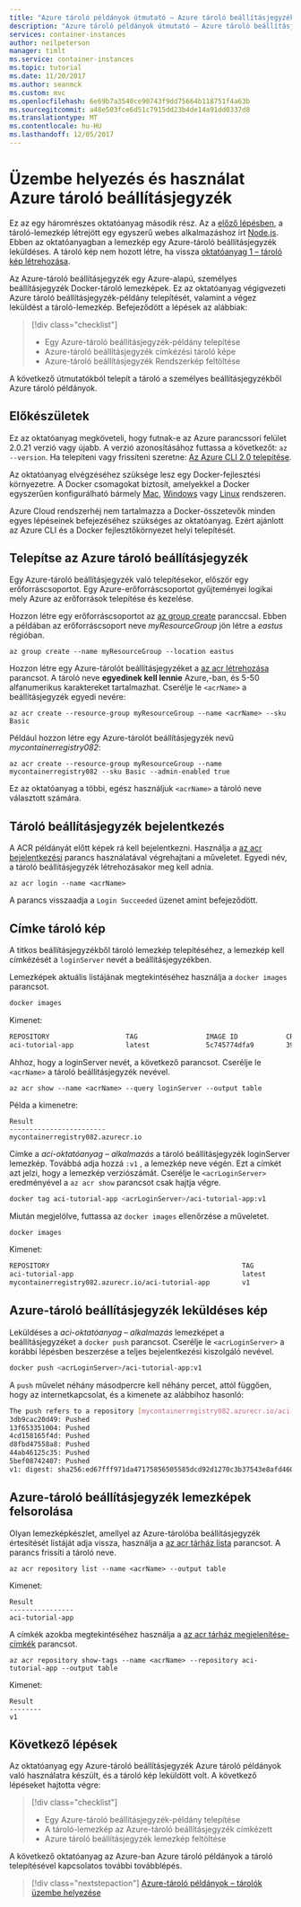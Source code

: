 ```yaml
---
title: "Azure tároló példányok útmutató – Azure tároló beállításjegyzék előkészítése"
description: "Azure tároló példányok útmutató – Azure tároló beállításjegyzék előkészítése"
services: container-instances
author: neilpeterson
manager: timlt
ms.service: container-instances
ms.topic: tutorial
ms.date: 11/20/2017
ms.author: seanmck
ms.custom: mvc
ms.openlocfilehash: 6e69b7a3540ce90743f9dd75664b118751f4a63b
ms.sourcegitcommit: a48e503fce6d51c7915dd23b4de14a91dd0337d8
ms.translationtype: MT
ms.contentlocale: hu-HU
ms.lasthandoff: 12/05/2017
---
```

# <a name="deploy-and-use-azure-container-registry"></a>Üzembe helyezés és használat Azure tároló beállításjegyzék

Ez az egy háromrészes oktatóanyag második rész. Az a [előző lépésben](container-instances-tutorial-prepare-app.md), a tároló-lemezkép létrejött egy egyszerű webes alkalmazáshoz írt [Node.js](http://nodejs.org). Ebben az oktatóanyagban a lemezkép egy Azure-tároló beállításjegyzék leküldéses. A tároló kép nem hozott létre, ha vissza [oktatóanyag 1 – tároló kép létrehozása](container-instances-tutorial-prepare-app.md).

Az Azure-tároló beállításjegyzék egy Azure-alapú, személyes beállításjegyzék Docker-tároló lemezképek. Ez az oktatóanyag végigvezeti Azure tároló beállításjegyzék-példány telepítését, valamint a végez leküldést a tároló-lemezkép. Befejeződött a lépések az alábbiak:

> [!div class="checklist"]
> * Egy Azure-tároló beállításjegyzék-példány telepítése
> * Azure-tároló beállításjegyzék címkézési tároló képe
> * Azure-tároló beállításjegyzék Rendszerkép feltöltése

A következő útmutatókból telepít a tároló a személyes beállításjegyzékből Azure tároló példányok.

## <a name="before-you-begin"></a>Előkészületek

Ez az oktatóanyag megköveteli, hogy futnak-e az Azure parancssori felület 2.0.21 verzió vagy újabb. A verzió azonosításához futtassa a következőt: `az --version`. Ha telepíteni vagy frissíteni szeretne: [Az Azure CLI 2.0 telepítése](/cli/azure/install-azure-cli).

Az oktatóanyag elvégzéséhez szüksége lesz egy Docker-fejlesztési környezetre. A Docker csomagokat biztosít, amelyekkel a Docker egyszerűen konfigurálható bármely [Mac](https://docs.docker.com/docker-for-mac/), [Windows](https://docs.docker.com/docker-for-windows/) vagy [Linux](https://docs.docker.com/engine/installation/#supported-platforms) rendszeren.

Azure Cloud rendszerhéj nem tartalmazza a Docker-összetevők minden egyes lépéseinek befejezéséhez szükséges az oktatóanyag. Ezért ajánlott az Azure CLI és a Docker fejlesztőkörnyezet helyi telepítését.

## <a name="deploy-azure-container-registry"></a>Telepítse az Azure tároló beállításjegyzék

Egy Azure-tároló beállításjegyzék való telepítésekor, először egy erőforráscsoportot. Egy Azure-erőforráscsoportot gyűjteményei logikai mely Azure az erőforrások telepítése és kezelése.

Hozzon létre egy erőforráscsoportot az [az group create](/cli/azure/group#create) paranccsal. Ebben a példában az erőforráscsoport neve *myResourceGroup* jön létre a *eastus* régióban.

```azurecli
az group create --name myResourceGroup --location eastus
```

Hozzon létre egy Azure-tárolót beállításjegyzéket a [az acr létrehozása](/cli/azure/acr#create) parancsot. A tároló neve **egyedinek kell lennie** Azure,-ban, és 5-50 alfanumerikus karaktereket tartalmazhat. Cserélje le `<acrName>` a beállításjegyzék egyedi nevére:

```azurecli
az acr create --resource-group myResourceGroup --name <acrName> --sku Basic
```

Például hozzon létre egy Azure-tárolót beállításjegyzék nevű *mycontainerregistry082*:

```azurecli
az acr create --resource-group myResourceGroup --name mycontainerregistry082 --sku Basic --admin-enabled true
```

Ez az oktatóanyag a többi, egész használjuk `<acrName>` a tároló neve választott számára.

## <a name="container-registry-login"></a>Tároló beállításjegyzék bejelentkezés

A ACR példányát előtt képek rá kell bejelentkezni. Használja a [az acr bejelentkezési](/cli/azure/acr#az_acr_login) parancs használatával végrehajtani a műveletet. Egyedi név, a tároló beállításjegyzék létrehozásakor meg kell adnia.

```azurecli
az acr login --name <acrName>
```

A parancs visszaadja a `Login Succeeded` üzenet amint befejeződött.

## <a name="tag-container-image"></a>Címke tároló kép

A titkos beállításjegyzékből tároló lemezkép telepítéséhez, a lemezkép kell címkézését a `loginServer` nevét a beállításjegyzékben.

Lemezképek aktuális listájának megtekintéséhez használja a `docker images` parancsot.

```bash
docker images
```

Kimenet:

```bash
REPOSITORY                   TAG                 IMAGE ID            CREATED              SIZE
aci-tutorial-app             latest              5c745774dfa9        39 seconds ago       68.1 MB
```

Ahhoz, hogy a loginServer nevét, a következő parancsot. Cserélje le `<acrName>` a tároló beállításjegyzék nevével.

```azurecli
az acr show --name <acrName> --query loginServer --output table
```

Példa a kimenetre:

```
Result
------------------------
mycontainerregistry082.azurecr.io
```

Címke a *aci-oktatóanyag – alkalmazás* a tároló beállításjegyzék loginServer lemezkép. Továbbá adja hozzá `:v1` , a lemezkép neve végén. Ezt a címkét azt jelzi, hogy a lemezkép verziószámát. Cserélje le `<acrLoginServer>` eredményével a `az acr show` parancsot csak hajtja végre.

```bash
docker tag aci-tutorial-app <acrLoginServer>/aci-tutorial-app:v1
```

Miután megjelölve, futtassa az `docker images` ellenőrzése a műveletet.

```bash
docker images
```

Kimenet:

```bash
REPOSITORY                                                TAG                 IMAGE ID            CREATED             SIZE
aci-tutorial-app                                          latest              5c745774dfa9        39 seconds ago      68.1 MB
mycontainerregistry082.azurecr.io/aci-tutorial-app        v1                  a9dace4e1a17        7 minutes ago       68.1 MB
```

## <a name="push-image-to-azure-container-registry"></a>Azure-tároló beállításjegyzék leküldéses kép

Leküldéses a *aci-oktatóanyag – alkalmazás* lemezképet a beállításjegyzéket a `docker push` parancsot. Cserélje le `<acrLoginServer>` a korábbi lépésben beszerzése a teljes bejelentkezési kiszolgáló nevével.

```bash
docker push <acrLoginServer>/aci-tutorial-app:v1
```

A `push` művelet néhány másodpercre kell néhány percet, attól függően, hogy az internetkapcsolat, és a kimenete az alábbihoz hasonló:

```bash
The push refers to a repository [mycontainerregistry082.azurecr.io/aci-tutorial-app]
3db9cac20d49: Pushed
13f653351004: Pushed
4cd158165f4d: Pushed
d8fbd47558a8: Pushed
44ab46125c35: Pushed
5bef08742407: Pushed
v1: digest: sha256:ed67fff971da47175856505585dcd92d1270c3b37543e8afd46014d328f05715 size: 1576
```

## <a name="list-images-in-azure-container-registry"></a>Azure-tároló beállításjegyzék lemezképek felsorolása

Olyan lemezképkészlet, amellyel az Azure-tárolóba beállításjegyzék értesítését listáját adja vissza, használja a [az acr tárház lista](/cli/azure/acr/repository#list) parancsot. A parancs frissíti a tároló neve.

```azurecli
az acr repository list --name <acrName> --output table
```

Kimenet:

```azurecli
Result
----------------
aci-tutorial-app
```

A címkék azokba megtekintéséhez használja a [az acr tárház megjelenítése-címkék](/cli/azure/acr/repository#show-tags) parancsot.

```azurecli
az acr repository show-tags --name <acrName> --repository aci-tutorial-app --output table
```

Kimenet:

```azurecli
Result
--------
v1
```

## <a name="next-steps"></a>Következő lépések

Az oktatóanyag egy Azure-tároló beállításjegyzék Azure tároló példányok való használatra készült, és a tároló kép leküldött volt. A következő lépéseket hajtotta végre:

> [!div class="checklist"]
> * Egy Azure-tároló beállításjegyzék-példány telepítése
> * A tároló-lemezkép az Azure-tároló beállításjegyzék címkézett
> * Azure tároló beállításjegyzék lemezkép feltöltése

A következő oktatóanyag az Azure-ban Azure tároló példányok a tároló telepítésével kapcsolatos további továbblépés.

> [!div class="nextstepaction"]
> [Azure-tároló példányok – tárolók üzembe helyezése](./container-instances-tutorial-deploy-app.md)
